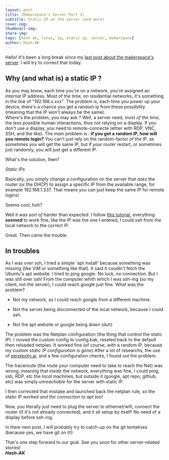 ```yaml
---
layout: post
title: (Makerspace's Server Part 3)
subtitle: Static IP on the server (and more)
cover-img: 
thumbnail-img: 
share-img: 
tags: [hash-ak, linux, ip, static ip. server, makerspace]
author: Hash-AK
---
```

Hello! It's been a long break since my [last post about the makerspace's server](https://hash-ak.github.io/2024-12-02-Always-Check-Your-Installation-Medias/). I will try to correct that today.

## Why (and what is) a static IP ?

As you may know, each time you're on a network, you're assigned an _internal_ IP address. Most of the time, on residential networks, it's something in the line of "192.168.x.xxx". The problem is, each time you power up your device, there's a chance you get a random ip from these possibility (meaning that the IP won't always be the same).  
Where's the problem, you may ask ? Well, a server need, _most of the time_, the less possible human interactions, thus not relying on a display. If you don't use a display, you need to remote-connecte (ether with RDP, VNC, SSH, and the like).
The main problem is : **if you get a random IP, how will you remote login?** You can't just rely on the random-factor of the IP, as sometimes you will get the same IP, but if your router restart, or sometimes just randomly, you will just get a different IP.

What's the solution, then?

_Static IPs_

Basically, you simply change a configuration on the server that _asks_ the router (or the DHCP) to assign a specific IP from the available range, for example 192.168.1.337. That means you can just keep the same IP for remote logins!

Seems cool, huh?

Well it was _sort of_ harder than expected. I follow [this tutorial](https://www.freecodecamp.org/news/setting-a-static-ip-in-ubuntu-linux-ip-address-tutorial/), everything **_seemed_** to work fine, like the IP was the one I entered, I could ssh from the local network to the correct IP.

Great. Then came the trouble.


## In troubles


As I was over ssh, I tried a simple 'apt install' because something was missing (like ViM or something like that). It said it coudln't fetch the Ubuntu's apt website. I tried to ping google. No luck, no connection. But I was still over ssh! From the computer whith which I was ssh-ing (so my client, not the server), I could reach google just fine.
What was the problem?

- Not my network, as I could reach google from a different machine.

- Not the server being disconnected of the local network, because I could ssh.

- Not the apt website or google being down (duh)

The problem was the Netplan configuration (the thing that control the static IP).
I moved the custom config to config.bak, reseted back to the default then reloaded netplan. It worked fine (of course, with a random IP, because _my custom static IP configuration is gone_)
After a lot of researchs, the use of [perplexity.ai](https://www.perplexity.ai/), and a few configuration checks, I found out the problem.

The traceroute (the route your computer need to take to reach the Net) was wrong, meaning that _inside_ the network, everything was fine, I could ping, ssh, RDP, etc the _local_ machines, but outside it (google, apt repo, github, etc) was simply _unreachable_ for the server with static IP.

I then corrected that mistake and launched back the netplan rule, so the static IP worked _and the connection to apt too!_


Now, you literally just need to plug the server to ethernet/wifi, connect the router (if it's not already connected), and it all setup by itself! No need of a display before ssh-ing.

In thew next post, I will probably try to catch-up on the git tentatives (because yes, we have git on it!)

That's one step forward to our goal. See you soon for other server-related stories!  
**_Hash-AK_**